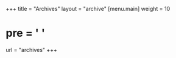 +++
title = "Archives"
layout = "archive"
[menu.main]
  weight = 10
  # pre = '<i class="fas fa-fw fa-file-archive"></i> '
  url = "archives"
+++
